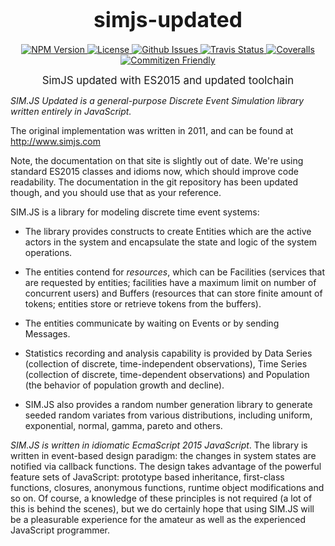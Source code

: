 <big><h1 align="center">simjs-updated</h1></big>

<p align="center">
  <a href="https://www.npmjs.com/package/simjs">
    <img src="https://img.shields.io/npm/v/simjs.svg" alt="NPM Version">
  </a>

  <a href="https://opensource.org/licenses/LGPL-3.0">
    <img src="https://img.shields.io/npm/l/simjs.svg" alt="License">
  </a>

  <a href="https://github.com/btelles/simjs-updated/issues">
    <img src="https://img.shields.io/github/issues/btelles/simjs-updated.svg" alt="Github Issues">
  </a>


  <a href="https://travis-ci.org/btelles/simjs-updated">
    <img src="https://img.shields.io/travis/btelles/simjs-updated.svg" alt="Travis Status">
  </a>



  <a href="https://coveralls.io/github/btelles/simjs-updated">
    <img src="https://coveralls.io/repos/github/btelles/simjs-updated/badge.svg?branch=2.0.2" alt="Coveralls">
  </a>



  <a href="http://commitizen.github.io/cz-cli/">
    <img src="https://img.shields.io/badge/commitizen-friendly-brightgreen.svg" alt="Commitizen Friendly">
  </a>

</p>

<p align="center"><big>
SimJS updated with ES2015 and updated toolchain
</big></p>



*SIM.JS Updated is a general-purpose Discrete Event Simulation library written entirely in JavaScript.*

The original implementation was written in 2011, and can be found at http://www.simjs.com

Note, the documentation on that site is slightly out of date. We're using standard ES2015
classes and idioms now, which should improve code readability. The documentation in the git
repository has been updated though, and you should use that as your reference.

SIM.JS is a library for modeling discrete time event systems:

  * The library provides constructs to create Entities which are the active
  actors in the system and encapsulate the state and logic of the system
  operations.

  * The entities contend for *resources*, which can be Facilities (services
  that are requested by entities; facilities have a maximum limit on number
  of concurrent users) and Buffers (resources that can store finite amount
  of tokens; entities store or retrieve tokens from the buffers).

  * The entities communicate by waiting on Events or by sending Messages.

  * Statistics recording and analysis capability is provided by Data Series
  (collection of discrete, time-independent observations), Time Series
  (collection of discrete, time-dependent observations) and Population
  (the behavior of population growth and decline).

  * SIM.JS also provides a random number generation library to generate seeded
  random variates from various distributions, including uniform, exponential,
  normal, gamma, pareto and others.

*SIM.JS is written in _idiomatic_  EcmaScript 2015 JavaScript*. The library is
written in event-based design paradigm: the changes in system states are notified
via callback functions. The design takes advantage of the powerful feature sets
of JavaScript: prototype based inheritance, first-class functions, closures,
anonymous functions, runtime object modifications and so on. Of course, a
knowledge of these principles is not required (a lot of this is behind the scenes),
but we do certainly hope that using SIM.JS will be a pleasurable experience for
the amateur as well as the experienced JavaScript programmer.
